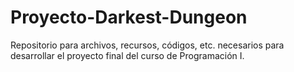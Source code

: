 # Proyecto-Darkest-Dungeon
Repositorio para archivos, recursos, códigos, etc. necesarios para desarrollar el proyecto final del curso de Programación I.
